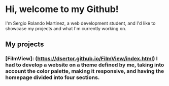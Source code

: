 # Hi, welcome to my Github!

I'm Sergio Rolando Martinez, a web development student, and I'd like to showcase my projects and what I'm currently working on.

## My projects
### [FilmView]: (https://dsertor.github.io/FilmView/index.html) I had to develop a website on a theme defined by me, taking into account the color palette, making it responsive, and having the homepage divided into four sections.

